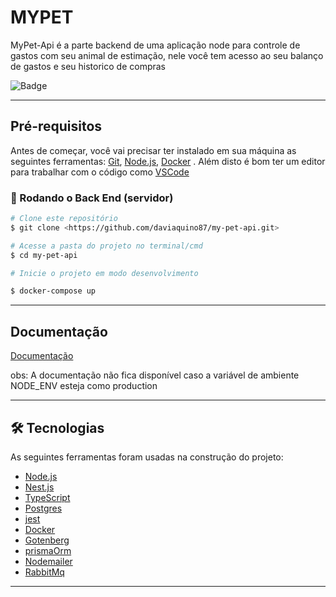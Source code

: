 


# MYPET
MyPet-Api é a parte backend de uma aplicação node para controle de gastos com seu animal de estimação, nele você tem acesso ao seu balanço de gastos e seu historico de compras

![Badge](https://img.shields.io/badge/Mypet-backend-%237159c1?style=for-the-badge&logo=ghost)

<hr>

## Pré-requisitos

Antes de começar, você vai precisar ter instalado em sua máquina as seguintes ferramentas:
[Git](https://git-scm.com), [Node.js](https://nodejs.org/en/), [Docker](https://docs.docker.com/) . 
Além disto é bom ter um editor para trabalhar com o código como [VSCode](https://code.visualstudio.com/)


### 🎲 Rodando o Back End (servidor)

```bash
# Clone este repositório
$ git clone <https://github.com/daviaquino87/my-pet-api.git>

# Acesse a pasta do projeto no terminal/cmd
$ cd my-pet-api

# Inicie o projeto em modo desenvolvimento

$ docker-compose up
```

<hr>

## Documentação

[Documentação](http://localhost:3000/docs)

obs: A documentação não fica disponível caso a variável de ambiente NODE_ENV esteja como production

<hr>

## 🛠 Tecnologias

As seguintes ferramentas foram usadas na construção do projeto:

- [Node.js](https://nodejs.org/en/)
- [Nest.js](https://docs.nestjs.com/)
- [TypeScript](https://www.typescriptlang.org/)
- [Postgres](https://www.postgresql.org/)
- [jest](https://jestjs.io/pt-BR/)
- [Docker](https://docs.docker.com/)
- [Gotenberg](https://gotenberg.dev/)
- [prismaOrm](https://www.prisma.io/docs)
- [Nodemailer](https://nodemailer.com/about/)
- [RabbitMq](https://www.rabbitmq.com/documentation.html)



<hr>

